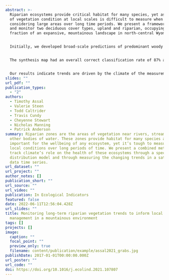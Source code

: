 ```yaml
---
abstract: >-
  Riparian ecosystems provide critical habitat for many species, yet assessment
  of vegetation condition at local scales is difficult to measure when
  considering large areas over long time periods. We present a framework to map
  and monitor two deciduous cover types, upland and riparian, occupying a small
  fraction of an expansive, mountainous landscape in north-central Wyoming. 


  Initially, we developed broad-scale predictions of predominant woody vegetation types by integrating Landsat data into species distribution models and combining subsequent outputs into a synthesis map. Then, we evaluated a 35-year Landsat time series (1985–2019) using the Mann-Kendall test to identify significant trends in the condition of upland and riparian deciduous vegetation and assessed the rate and direction of change using the Theil-Sen estimator. Finally, we used plot level data to assess the utility of the framework to detect bottom-up controls (ungulate browse pressure and management actions) on vegetation condition. 


  The synthesis map had an overall correct classification rate of 87% and field data indicated deciduous vegetation within 45 m of coniferous forest faces increased pressure of conifer expansion. The trend assessment identified consistent patterns operating at the landscape scale across both upland and riparian deciduous vegetation; a predominant greening trend was observed for 12 years followed by a 9-year browning trend, before switching back to a greening trend for the last 13 years of the study. 


  Our results indicate trends are driven by the climate of the measurement period at the landscape scale. Although we did not find conclusive evidence to establish a strong link between browse pressure and satellite data, we highlight examples where prevailing trends can be overridden by local disturbance or management intervention. This framework is transferable to other understudied riparian environments throughout western North America to provide insight on ecohydrological processes and assess global and local stressors across broad spatiotemporal scales.
slides: ""
url_pdf: ""
publication_types:
  - "2"
authors:
  - Timothy Assal
  - Valerie Steen
  - Todd Caltrider
  - Travis Cundy
  - Cheyenne Stewart
  - Nicholas Manning
  - Patrick Anderson
summary: Riparian zones are the areas of vegetation near rivers, streams, and
  other bodies of water. These zones provide habitat for many species and are
  important for the wellbeing of any ecosystem, yet it’s tough to measure their
  local conditions over long periods of time. We present a combined method to
  track climate’s role on the health of these ecosystems through a species
  distribution model and through measuring the changing trends in a satellite
  data time series.
url_dataset: ""
url_project: ""
author_notes: []
publication_short: ""
url_source: ""
url_video: ""
publication: In Ecological Indicators
featured: false
date: 2022-06-11T12:56:04.428Z
url_slides: ""
title: Monitoring long-term riparian vegetation trends to inform local habitat
  management in a mountainous environment
tags: []
projects: []
image:
  caption: ""
  focal_point: ""
  preview_only: true
  filename: content/publication/example/assal2021_grabs.jpg
publishDate: 2017-01-01T00:00:00.000Z
url_poster: ""
url_code: ""
doi: https://doi.org/10.1016/j.ecolind.2021.107807
---
```


